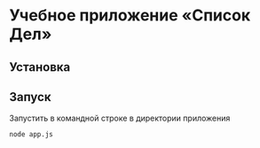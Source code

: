 # Учебное приложение «Список Дел»

## Установка

## Запуск

Запустить в командной строке в директории приложения

```bash
node app.js
```